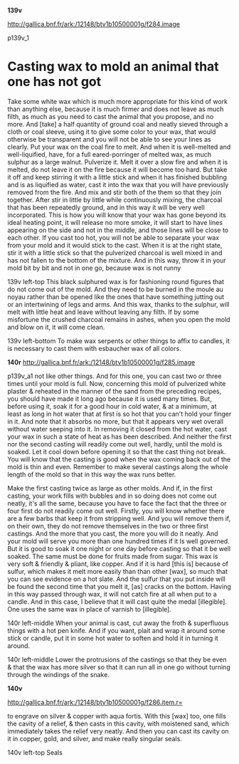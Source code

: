 **139v**


http://gallica.bnf.fr/ark:/12148/btv1b10500001g/f284.image

p139v_1

<h1>Casting wax to mold an animal that one has not got</h1>

Take some white wax which is much more appropriate for this kind of work than anything else, because it is much firmer and does not leave as much filth, as much as you need to cast the animal that you propose, and no more. And [take] a half quantity of ground coal and neatly sieved through a cloth or coal sleeve, using it to give some color to your wax, that would otherwise be transparent and you will not be able to see your lines as clearly.  Put your wax on the coal fire to melt. And when it is well-melted and well-liquified, have, for a full eared-porringer of melted wax, as much sulphur as a large walnut.  Pulverize it.  Melt it over a slow fire and when it is melted, do not leave it on the fire because it will become too hard. But take it off and keep stirring it with a little stick and when it has finished bubbling and is as liquified as water, cast it into the wax that you will have previously removed from the fire.  And mix and stir both of the them so that they join together.  After stir in little by little while continuously mixing, the charcoal that has been repeatedly ground, and in this way it will be very well incorporated.  This is how you will know that your wax has gone beyond its ideal heating point, it will release no more smoke, it will start to have lines appearing on the side and not in the middle, and those lines will be close to each other.  If you cast too hot, you will not be able to separate your wax from your mold and it would stick to the cast.  When it is at the right state, stir it with a little stick so that the pulverized charcoal is well mixed in and has not fallen to the bottom of the mixture.  And in this way, throw it in  your mold bit by bit and not in one go, because wax is not runny

139v
left-top
This black sulphured wax is for fashioning round figures that do not come out of the mold. And they need to be burned in the moule au noyau rather than be opened like the ones that have something jutting out or an intertwining of legs and arms. And this wax, thanks to the sulphur, will melt with little heat and leave without leaving any filth.  If by some misfortune the crushed charcoal remains in ashes, when you open the mold and blow on it, it will come clean.

139v
left-bottom
To make wax serpents or other things to affix to candles, it is necessary to cast them with esbaucher wax of all colors.

**140r**
http://gallica.bnf.fr/ark:/12148/btv1b10500001g/f285.image

p139v_a1
not like other things. And for this one, you can cast two or three times until your mold is full. Now, concerning this mold of pulverized white plaster &amp; reheated in the manner of the sand from the preceding recipes, you should have made it long ago because it is used many times. But, before using it, soak it for a good hour in cold water, &amp; at a minimum, at least as long in hot water that at first is so hot that you can't hold your finger in it. And note that it absorbs no more, but that it appears very wet overall without water seeping into it. In removing it closed from the hot water, cast your wax in such a state of heat as has been described. And neither the first nor the second casting will readily come out well, hardly, until the mold is soaked. Let it cool down before opening it so that the cast thing not break. You will know that the casting is good when the wax coming back out of the mold is thin and even. Remember to make several castings along the whole length of the mold so that in this way the wax runs better.

Make the first casting twice as large as other molds. And if, in the first casting, your work fills with bubbles and in so doing does not come out neatly, it's all the same, because you have to face the fact that the three or four first do not readily come out well. Firstly, you will know whether there are a few barbs that keep it from stripping well. And you will remove them if, on their own, they do not remove themselves in the two or three first castings. And the more that you cast, the more you will do it neatly. And your mold will serve you more than one hundred times if it Is well governed. But it is good to soak it one night or one day before casting so that it be well soaked. The same must be done for fruits made from sugar. This wax is very soft &amp; friendly &amp; pliant, like copper. And if it is hard [this is] because of sulfur, which makes it melt more easily than than other [wax], so much that you can see evidence on a hot slate. And the sulfur that you put inside will be found the second time that you melt it, [as] cracks on the bottom. Having in this way passed through wax, it will not catch fire at all when put to a candle. And in this case, I believe that it will cast quite the medal [illegible]. One uses the same wax in place of varnish to [illegible].

140r
left-middle
When your animal is cast, cut away the froth &amp; superfluous things with a hot pen knife. And if you want, plait and wrap it around some stick or candle, put it in some hot water to soften and hold it in turning it around.

140r
left-middle
Lower the protrusions of the castings so that they be even &amp; that the wax has more silver so that it can run all in one go without turning through the windings of the snake.

**140v**

http://gallica.bnf.fr/ark:/12148/btv1b10500001g/f286.item.r=

to engrave on silver &amp; copper with aqua fortis. With this [wax] too, one fills the cavity of a relief, &amp; then casts in this cavity, with moistened sand, which immediately takes the relief very neatly. And then you can cast its cavity on it in copper, gold, and silver, and make really singular seals.

140v
left-top
Seals

